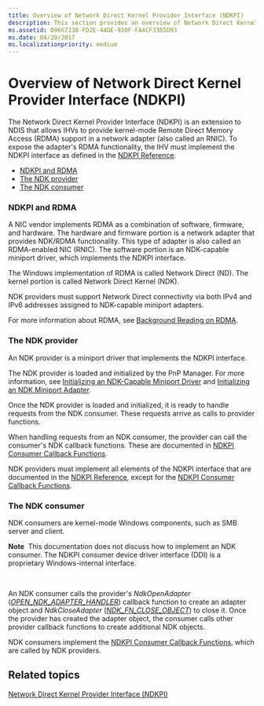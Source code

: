 ```yaml
---
title: Overview of Network Direct Kernel Provider Interface (NDKPI)
description: This section provides an overview of Network Direct Kernel Provider Interface (NDKPI)
ms.assetid: D9667238-FD2E-44DE-920F-FA4CF3365D93
ms.date: 04/20/2017
ms.localizationpriority: medium
---
```


# Overview of Network Direct Kernel Provider Interface (NDKPI)


The Network Direct Kernel Provider Interface (NDKPI) is an extension to NDIS that allows IHVs to provide kernel-mode Remote Direct Memory Access (RDMA) support in a network adapter (also called an RNIC). To expose the adapter's RDMA functionality, the IHV must implement the NDKPI interface as defined in the [NDKPI Reference](https://msdn.microsoft.com/library/windows/hardware/jj206456).

-   [NDKPI and RDMA](#ndkpi-and-rdma)
-   [The NDK provider](#the-ndk-provider)
-   [The NDK consumer](#the-ndk-consumer)

### NDKPI and RDMA

A NIC vendor implements RDMA as a combination of software, firmware, and hardware. The hardware and firmware portion is a network adapter that provides NDK/RDMA functionality. This type of adapter is also called an RDMA-enabled NIC (RNIC). The software portion is an NDK-capable miniport driver, which implements the NDKPI interface.

The Windows implementation of RDMA is called Network Direct (ND). The kernel portion is called Network Direct Kernel (NDK).

NDK providers must support Network Direct connectivity via both IPv4 and IPv6 addresses assigned to NDK-capable miniport adapters.

For more information about RDMA, see [Background Reading on RDMA](background-reading-on-rdma.md).

### The NDK provider

An NDK provider is a miniport driver that implements the NDKPI interface.

The NDK provider is loaded and initialized by the PnP Manager. For more information, see [Initializing an NDK-Capable Miniport Driver](initializing-an-ndk-capable-miniport-driver.md) and [Initializing an NDK Miniport Adapter](initializing-an-ndk-miniport-adapter.md).

Once the NDK provider is loaded and initialized, it is ready to handle requests from the NDK consumer. These requests arrive as calls to provider functions.

When handling requests from an NDK consumer, the provider can call the consumer's NDK callback functions. These are documented in [NDKPI Consumer Callback Functions](https://msdn.microsoft.com/library/windows/hardware/jj879316).

NDK providers must implement all elements of the NDKPI interface that are documented in the [NDKPI Reference](https://msdn.microsoft.com/library/windows/hardware/jj206456), except for the [NDKPI Consumer Callback Functions](https://msdn.microsoft.com/library/windows/hardware/jj879316).

### The NDK consumer

NDK consumers are kernel-mode Windows components, such as SMB server and client.

**Note**  This documentation does not discuss how to implement an NDK consumer. The NDKPI consumer device driver interface (DDI) is a proprietary Windows-internal interface.

 

An NDK consumer calls the provider's *NdkOpenAdapter* ([*OPEN\_NDK\_ADAPTER\_HANDLER*](https://msdn.microsoft.com/library/windows/hardware/hh440105)) callback function to create an adapter object and *NdkCloseAdapter* ([*NDK\_FN\_CLOSE\_OBJECT*](https://msdn.microsoft.com/library/windows/hardware/hh439863)) to close it. Once the provider has created the adapter object, the consumer calls other provider callback functions to create additional NDK objects.

NDK consumers implement the [NDKPI Consumer Callback Functions](https://msdn.microsoft.com/library/windows/hardware/jj879316), which are called by NDK providers.

## Related topics


[Network Direct Kernel Provider Interface (NDKPI)](network-direct-kernel-programming-interface--ndkpi-.md)

 

 






